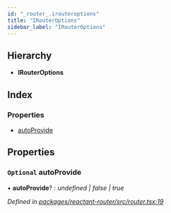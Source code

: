 ```yaml
---
id: "_router_.irouteroptions"
title: "IRouterOptions"
sidebar_label: "IRouterOptions"
---
```


## Hierarchy

* **IRouterOptions**

## Index

### Properties

* [autoProvide](_router_.irouteroptions.md#optional-autoprovide)

## Properties

### `Optional` autoProvide

• **autoProvide**? : *undefined | false | true*

*Defined in [packages/reactant-router/src/router.tsx:19](https://github.com/unadlib/reactant/blob/93937ba/packages/reactant-router/src/router.tsx#L19)*
